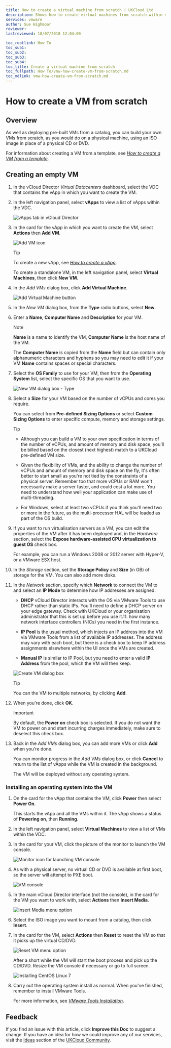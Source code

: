 ```yaml
---
title: How to create a virtual machine from scratch | UKCloud Ltd
description: Shows how to create virtual machines from scratch within vCloud Director
services: vmware
author: Sue Highmoor
reviewer:
lastreviewed: 18/07/2018 12:04:00

toc_rootlink: How To
toc_sub1:
toc_sub2:
toc_sub3:
toc_sub4:
toc_title: Create a virtual machine from scratch
toc_fullpath: How To/vmw-how-create-vm-from-scratch.md
toc_mdlink: vmw-how-create-vm-from-scratch.md
---
```


# How to create a VM from scratch

## Overview

As well as deploying pre-built VMs from a catalog, you can build your own VMs from scratch, as you would do on a physical machine, using an ISO image in place of a physical CD or DVD.

For information about creating a VM from a template, see [*How to create a VM from a template*](vmw-how-create-vm-from-template.md).

## Creating an empty VM

1. In the vCloud Director *Virtual Datacenters* dashboard, select the VDC that contains the vApp in which you want to create the VM.

2. In the left navigation panel, select **vApps** to view a list of vApps within the VDC.

    ![vApps tab in vCloud Director](images/vmw-vcd-tab-vapps.png)

3. In the card for the vApp in which you want to create the VM, select **Actions** then **Add VM**.

    ![Add VM icon](images/vmw-vcd-mnu-add-vm.png)

    > [!TIP]
    > To create a new vApp, see [*How to create a vApp*](vmw-how-create-vapp.md).
    > 
    > To create a standalone VM, in the left navigation panel, select **Virtual Machines**, then click **New VM**.

4. In the *Add VMs* dialog box, click **Add Virtual Machine**.

    ![Add Virtual Machine button](images/vmw-vcd91-btn-add-vm.png)

5. In the *New VM* dialog box, from the **Type** radio buttons, select **New**.

6. Enter a **Name**, **Computer Name** and **Description** for your VM.

    > [!NOTE]
    > **Name** is a name to identify the VM, **Computer Name** is the host name of the VM.
    > 
    > The **Computer Name** is copied from the **Name** field but can contain only alphanumeric characters and hyphens so you may need to edit it if your VM **Name** contains spaces or special characters.

7. Select the **OS Family** to use for your VM, then from the **Operating System** list, select the specific OS that you want to use.

    ![New VM dialog box - Type](images/vmw-vcd-new-vm-scratch.png)

8. Select a **Size** for your VM based on the number of vCPUs and cores you require.

    You can select from **Pre-defined Sizing Options** or select **Custom Sizing Options** to enter specific compute, memory and storage settings.

    > [!TIP]
    >- Although you can build a VM to your own specification in terms of the number of vCPUs, and amount of memory and disk space, you'll be billed based on the closest (next highest) match to a UKCloud pre-defined VM size.
    >
    >- Given the flexibility of VMs, and the ability to change the number of vCPUs and amount of memory and disk space on the fly, it's often better to start small as you're not tied by the constraints of a physical server. Remember too that more vCPUs or RAM won't necessarily make a server faster, and could cost a lot more. You need to understand how well your application can make use of multi-threading.
    >
    >- For Windows, select at least two vCPUs if you think you'll need two or more in the future, as the multi-processor HAL will be loaded as part of the OS build.

9. If you want to run virtualisation servers as a VM, you can edit the properties of the VM after it has been deployed and, in the *Hardware* section, select the **Expose hardware-assisted CPU virtualization to guest OS** check box.

    For example, you can run a Windows 2008 or 2012 server with Hyper‑V, or a VMware ESX host.

10. In the *Storage* section, set the **Storage Policy** and **Size** (in GB) of storage for the VM. You can also add more disks.

11. In the *Network* section, specify which **Network** to connect the VM to and select an **IP Mode** to determine how IP addresses are assigned:

    - **DHCP** vCloud Director interacts with the OS via VMware Tools to use DHCP rather than static IPs. You'll need to define a DHCP server on your edge gateway. Check with UKCloud or your organisation administrator that this is set up before you use it.11. how many network interface controllers (NICs) you need in the first instance.

    - **IP Pool** is the usual method, which injects an IP address into the VM via VMware Tools from a list of available IP addresses. The address may vary with each boot, but there is a check box to keep IP address assignments elsewhere within the UI once the VMs are
    created.

    - **Manual IP** is similar to IP Pool, but you need to enter a valid **IP Address** from the pool, which the VM will then keep.

    ![Create VM dialog box](images/vmw-vcd-new-vm-size.png)

    > [!TIP]
    > You can the VM to multiple networks, by clicking **Add**.

12. When you're done, click **OK**.

    > [!IMPORTANT]
    > By default, the **Power on** check box is selected. If you do not want the VM to power on and start incurring charges immediately, make sure to deselect this check box.

13. Back in the *Add VMs* dialog box, you can add more VMs or click **Add** when you're done.

    You can monitor progress in the *Add VMs* dialog box, or click **Cancel** to return to the list of vApps while the VM is created in the background.

    The VM will be deployed without any operating system.

### Installing an operating system into the VM

1. On the card for the vApp that contains the VM, click **Power** then select **Power On**.

    This starts the vApp and all the VMs within it. The vApp shows a status of **Powering on**, then **Running**.

2. In the left navigation panel, select **Virtual Machines** to view a list of VMs within the VDC.

3. In the card for your VM, click the picture of the monitor to launch the VM console.

    ![Monitor icon for launching VM console](images/vmw-vcd91-ico-console.png)

4. As with a physical server, no virtual CD or DVD is available at first boot, so the server will attempt to PXE boot.

    ![VM console](images/vmw-vcd-vm-console-bare-metal.png)

5. In the main vCloud Director interface (not the console), in the card for the VM you want to work with, select **Actions** then **Insert Media**.

    ![Insert Media menu option](images/vmw-vcd-mnu-insert-media.png)

6. Select the ISO image you want to mount from a catalog, then click **Insert**.

7. In the card for the VM, select **Actions** then **Reset** to reset the VM so that it picks up the virtual CD/DVD.

    ![Reset VM menu option](images/vmw-vcd-mnu-reset-vm.png)

    After a short while the VM will start the boot process and pick up the CD/DVD. Resize the VM console if necessary or go to full screen.

    ![Installing CentOS Linux 7](images/vmw-vcd91-vm-install-os.png)

8. Carry out the operating system install as normal. When you've finished, remember to install VMware Tools.

    For more information, see [*VMware Tools Installation*](vmw-ref-vmware-tools-installation.md).

## Feedback

If you find an issue with this article, click **Improve this Doc** to suggest a change. If you have an idea for how we could improve any of our services, visit the [Ideas](https://community.ukcloud.com/ideas) section of the [UKCloud Community](https://community.ukcloud.com).
